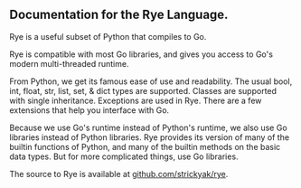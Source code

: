 ## Documentation for the Rye Language.

Rye is a useful subset of Python that compiles to Go.

Rye is compatible with most Go libraries, and gives you
access to Go's modern multi-threaded runtime.

From Python, we get its famous ease of use and readability.
The usual bool, int, float, str, list, set, & dict types are
supported.  Classes are supported with single inheritance.
Exceptions are used in Rye.  There are a few extensions
that help you interface with Go.

Because we use Go's runtime instead of Python's runtime,
we also use Go libraries instead of Python libraries.
Rye provides its version of many of the builtin functions of Python,
and many of the builtin methods on the basic data types.
But for more complicated things, use Go libraries.

The source to Rye is available at
[github.com/strickyak/rye](https://github.com/strickyak/rye).
